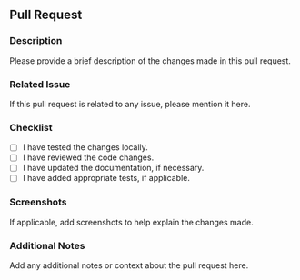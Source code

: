 ## Pull Request

### Description
Please provide a brief description of the changes made in this pull request.

### Related Issue
If this pull request is related to any issue, please mention it here.

### Checklist
- [ ] I have tested the changes locally.
- [ ] I have reviewed the code changes.
- [ ] I have updated the documentation, if necessary.
- [ ] I have added appropriate tests, if applicable.

### Screenshots
If applicable, add screenshots to help explain the changes made.

### Additional Notes
Add any additional notes or context about the pull request here.
